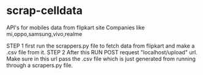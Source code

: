 # scrap-celldata

API's for mobiles data from flipkart site
Companies like mi,oppo,samsung,vivo,realme

STEP 1
first run the scrappers.py file to fetch data from flipkart and make a .csv file from it.
STEP 2
After this RUN POST request "localhost/upload" url.
Make sure in this url pass the .csv file which is just generated from running through a scrapers.py file.
